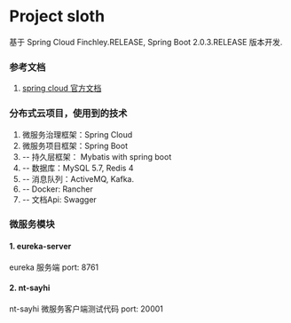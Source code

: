 # Project sloth

基于 Spring Cloud Finchley.RELEASE, Spring Boot 2.0.3.RELEASE 版本开发.

### 参考文档

1. [spring cloud 官方文档](http://cloud.spring.io/spring-cloud-static/Finchley.RELEASE/single/spring-cloud.html)

### 分布式云项目，使用到的技术

1. 微服务治理框架：Spring Cloud
2. 微服务项目框架：Spring Boot
3. -- 持久层框架： Mybatis with spring boot
4. -- 数据库：MySQL 5.7, Redis 4
5. -- 消息队列：ActiveMQ, Kafka.
6. -- Docker: Rancher  
7. -- 文档Api: Swagger

### 微服务模块

#### 1. eureka-server
eureka 服务端
port: 8761

#### 2. nt-sayhi
nt-sayhi 微服务客户端测试代码
port: 20001